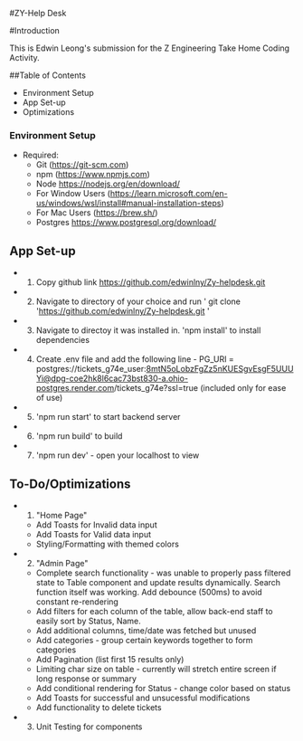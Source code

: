 #ZY-Help Desk

#Introduction

This is Edwin Leong's submission for the Z Engineering Take Home Coding Activity.

##Table of Contents

- Environment Setup
- App Set-up
- Optimizations

### Environment Setup

- Required:
  - Git (https://git-scm.com)
  - npm (https://www.npmjs.com)
  - Node https://nodejs.org/en/download/
  - For Window Users (https://learn.microsoft.com/en-us/windows/wsl/install#manual-installation-steps)
  - For Mac Users (https://brew.sh/)
  - Postgres https://www.postgresql.org/download/

## App Set-up

- 1. Copy github link https://github.com/edwinlny/Zy-helpdesk.git
- 2. Navigate to directory of your choice and run ' git clone 'https://github.com/edwinlny/Zy-helpdesk.git '
- 3. Navigate to directoy it was installed in. 'npm install' to install dependencies
- 4. Create .env file and add the following line - PG_URI = postgres://tickets_g74e_user:8mtN5oLobzFgZz5nKUESgvEsgF5UUUYi@dpg-coe2hk8l6cac73bst830-a.ohio-postgres.render.com/tickets_g74e?ssl=true (included only for ease of use)
- 5. 'npm run start' to start backend server
- 6. 'npm run build' to build
- 7. 'npm run dev' - open your localhost to view

## To-Do/Optimizations

- 1. "Home Page" 
  - Add Toasts for Invalid data input
  - Add Toasts for Valid data input
  - Styling/Formatting with themed colors
- 2. "Admin Page"
  - Complete search functionality - was unable to properly pass filtered state to Table component and update results dynamically. Search function itself was working. Add debounce (500ms) to avoid constant re-rendering
  - Add filters for each column of the table, allow back-end staff to easily sort by Status, Name.
  - Add additional columns, time/date was fetched but unused
  - Add categories - group certain keywords together to form categories
  - Add Pagination (list first 15 results only)
  - Limiting char size on table - currently will stretch entire screen if long response or summary
  - Add conditional rendering for Status - change color based on status
  - Add Toasts for successful and unsucessful modifications
  - Add functionality to delete tickets
- 3. Unit Testing for components
